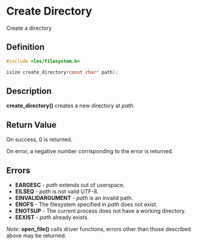 # Create Directory
Create a directory

## Definition

```c
#include <los/filesystem.h>

isize create_directory(const char* path);
```

## Description
**create_directory()** creates a new directory at *path*.

## Return Value
On success, 0 is returned.

On error, a negative number corrisponding to the error is returned.

## Errors
 * **EARGESC** - *path* extends out of userspace.
 * **EILSEQ** - *path* is not valid UTF-8.
 * **EINVALIDARGUMENT** - *path* is an invalid path.
 * **ENOFS** - The filesystem specified in *path* does not exist.
 * **ENOTSUP** - The current process does not have a working directory.
 * **EEXIST** - *path* already exists.

*Note:* **open_file()** calls driver functions, errors other than those described above may be returned.
